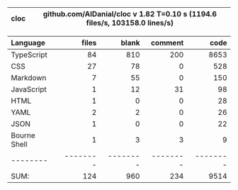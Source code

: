 
cloc|github.com/AlDanial/cloc v 1.82  T=0.10 s (1194.6 files/s, 103158.0 lines/s)
--- | ---

Language|files|blank|comment|code
:-------|-------:|-------:|-------:|-------:
TypeScript|84|810|200|8653
CSS|27|78|0|528
Markdown|7|55|0|150
JavaScript|1|12|31|98
HTML|1|0|0|28
YAML|2|2|0|26
JSON|1|0|0|22
Bourne Shell|1|3|3|9
--------|--------|--------|--------|--------
SUM:|124|960|234|9514
